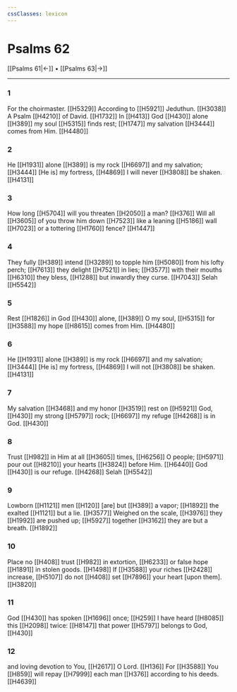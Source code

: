 ```yaml
---
cssClasses: lexicon
---
```


# Psalms 62

[[Psalms 61|←]] • [[Psalms 63|→]]

---

### 1
For the choirmaster. [[H5329]] According to [[H5921]] Jeduthun. [[H3038]] A Psalm [[H4210]] of David. [[H1732]] In [[H413]] God [[H430]] alone [[H389]] my soul [[H5315]] finds rest; [[H1747]] my salvation [[H3444]] comes from Him. [[H4480]]

### 2
He [[H1931]] alone [[H389]] is my rock [[H6697]] and my salvation; [[H3444]] [He is] my fortress, [[H4869]] I will never [[H3808]] be shaken. [[H4131]]

### 3
How long [[H5704]] will you threaten [[H2050]] a man? [[H376]] Will all [[H3605]] of you throw him down [[H7523]] like a leaning [[H5186]] wall [[H7023]] or a tottering [[H1760]] fence? [[H1447]]

### 4
They fully [[H389]] intend [[H3289]] to topple him [[H5080]] from his lofty perch; [[H7613]] they delight [[H7521]] in lies; [[H3577]] with their mouths [[H6310]] they bless, [[H1288]] but inwardly they curse. [[H7043]] Selah [[H5542]]

### 5
Rest [[H1826]] in God [[H430]] alone, [[H389]] O my soul, [[H5315]] for [[H3588]] my hope [[H8615]] comes from Him. [[H4480]]

### 6
He [[H1931]] alone [[H389]] is my rock [[H6697]] and my salvation; [[H3444]] [He is] my fortress, [[H4869]] I will not [[H3808]] be shaken. [[H4131]]

### 7
My salvation [[H3468]] and my honor [[H3519]] rest on [[H5921]] God, [[H430]] my strong [[H5797]] rock; [[H6697]] my refuge [[H4268]] is in God. [[H430]]

### 8
Trust [[H982]] in Him  at all [[H3605]] times, [[H6256]] O people; [[H5971]] pour out [[H8210]] your hearts [[H3824]] before Him. [[H6440]] God [[H430]] is our refuge. [[H4268]] Selah [[H5542]]

### 9
Lowborn [[H1121]] men [[H120]] [are] but [[H389]] a vapor; [[H1892]] the exalted [[H1121]] but a lie. [[H3577]] Weighed on the scale, [[H3976]] they [[H1992]] are pushed up; [[H5927]] together [[H3162]] they are but a breath. [[H1892]]

### 10
Place no [[H408]] trust [[H982]] in extortion, [[H6233]] or false hope [[H1891]] in stolen goods. [[H1498]] If [[H3588]] your riches [[H2428]] increase, [[H5107]] do not [[H408]] set [[H7896]] your heart [upon them]. [[H3820]]

### 11
God [[H430]] has spoken [[H1696]] once; [[H259]] I have heard [[H8085]] this [[H2098]] twice: [[H8147]] that power [[H5797]] belongs to God, [[H430]]

### 12
and loving devotion to You, [[H2617]] O Lord. [[H136]] For [[H3588]] You [[H859]] will repay [[H7999]] each man [[H376]] according to his deeds. [[H4639]]


